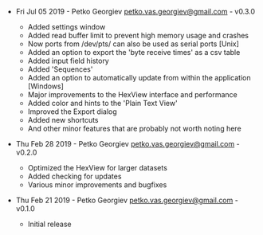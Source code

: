 * Fri Jul 05 2019 - Petko Georgiev <petko.vas.georgiev@gmail.com> - v0.3.0
    - Added settings window
    - Added read buffer limit to prevent high memory usage and crashes
    - Now ports from /dev/pts/ can also be used as serial ports [Unix]
    - Added an option to export the 'byte receive times' as a csv table
    - Added input field history
    - Added 'Sequences'
    - Added an option to automatically update from within the application [Windows]
    - Major improvements to the HexView interface and performance
    - Added color and hints to the 'Plain Text View'
    - Improved the Export dialog
    - Added new shortcuts
    - And other minor features that are probably not worth noting here

* Thu Feb 28 2019 - Petko Georgiev <petko.vas.georgiev@gmail.com> - v0.2.0
    - Optimized the HexView for larger datasets
    - Added checking for updates
    - Various minor improvements and bugfixes

* Thu Feb 21 2019 - Petko Georgiev <petko.vas.georgiev@gmail.com> - v0.1.0
    - Initial release
